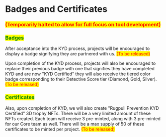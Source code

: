 # Badges and Certificates

### <mark style="color:red;">**(Temporarily halted to allow for full focus on tool development)**</mark>

### <mark style="color:green;">Badges</mark>

After acceptance into the KYD process, projects will be encouraged to display a badge signifying they are partnered with us. <mark style="color:red;">(To be released)</mark>

Upon completion of the KYD process, projects will also be encouraged to replace their previous badge with one that signifies they have completed KYD and are now "KYD Certified" they will also receive the tiered color badge corresponding to their Detective Score tier (Diamond, Gold, Silver). <mark style="color:red;">(To be released)</mark>

### <mark style="color:green;">Certificates</mark>

Also, upon completion of KYD, we will also create "Rugpull Prevention KYD Certified" 3D trophy NFTs. There will be a very limited amount of these NFTs created. Each team will receive 3 pre-minted, along with 3 pre-minted for our Core team as well. There will be a max supply of 50 of these certificates to be minted per project. <mark style="color:red;">(To be released)</mark>

